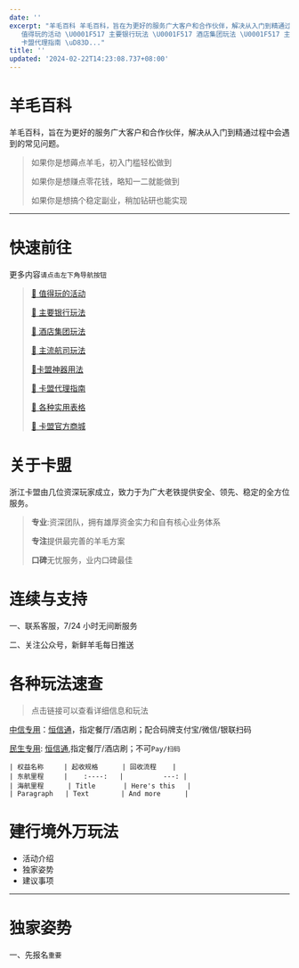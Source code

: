 ```yaml
---
date: ''
excerpt: "羊毛百科 羊毛百科，旨在为更好的服务广大客户和合作伙伴，解决从入门到精通过程中会遇到的常见问题。  如果你是想薅点羊毛，初入门槛轻松做到 如果你是想赚点零花钱，略知一二就能做到 如果你是想搞个稳定副业，稍加钻研也能实现   快速前往 更多内容请点击左下角导航按钮  ​\U0001F517\
   值得玩的活动 ​\U0001F517 主要银行玩法 ​\U0001F517 酒店集团玩法 ​\U0001F517 主流航司玩法 ​\U0001F517卡盟神器用法 ​\U0001F517\
   卡盟代理指南 ​\uD83D..."
title: ''
updated: '2024-02-22T14:23:08.737+08:00'
---
```

# 羊毛百科

羊毛百科，旨在为更好的服务广大客户和合作伙伴，解决从入门到精通过程中会遇到的常见问题。

> 如果你是想薅点羊毛，初入门槛轻松做到
>
> 如果你是想赚点零花钱，略知一二就能做到
>
> 如果你是想搞个稳定副业，稍加钻研也能实现

---

# 快速前往

更多内容`请点击左下角导航按钮`

> [:link: 值得玩的活动](https://wiki.zjkmkj.com/#/activity/hdjj)
>
> [:link: 主要银行玩法](https://wiki.zjkmkj.com/#/bank/wzyh)
>
> [:link: 酒店集团玩法](https://wiki.zjkmkj.com/#/hotel/wzjd)
>
> [:link: 主流航司玩法](https://wiki.zjkmkj.com/#/airline/wzhk)
>
> [:link:卡盟神器用法](https://wiki.zjkmkj.com/#/start/tool)
>
> [:link: 卡盟代理指南](https://wiki.zjkmkj.com/#/agent/jrkm)
>
> [:link: 各种实用表格](https://wiki.zjkmkj.com/#/start/form)
>
> [:link: 卡盟官方商城](https://kmshop.zjkmkj.com/)

# 关于卡盟

浙江卡盟由几位资深玩家成立，致力于为广大老铁提供安全、领先、稳定的全方位服务。

> **专业**:资深团队，拥有雄厚资金实力和自有核心业务体系
>
> **专注**提供最完善的羊毛方案
>
> **口碑**无忧服务，业内口碑最佳

# 连续与支持

一、联系客服，7/24 小时无间断服务

二、关注公众号，新鲜羊毛每日推送

# 各种玩法速查

> 点击链接可以查看详细信息和玩法

[中信专用](https://wiki.zjkmkj.com/#/tool/zxzy)：[恒信通](https://wiki.zjkmkj.com/#/tool/hxt)，指定餐厅/酒店刷；配合码牌支付宝/微信/银联扫码

[民生专用](https://wiki.zjkmkj.com/#/tool/mszy): [恒信通](https://wiki.zjkmkj.com/#tool/hxt),指定餐厅/酒店刷；不可`Pay/扫码`

```
| 权益名称     | 起收规格      | 回收流程    |
| 东航里程     |    :----:   |          ---: |
| 海航里程      | Title       | Here's this   |
| Paragraph   | Text        | And more      |
```

# 建行境外万玩法

- 活动介绍
- 独家姿势
- 建议事项

---

# 独家姿势

一、先报名`重要`
